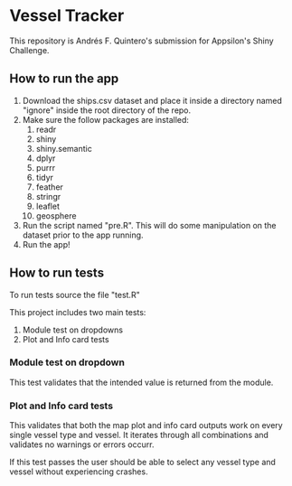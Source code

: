 # Vessel Tracker

This repository is Andrés F. Quintero's submission for Appsilon's Shiny
Challenge.

## How to run the app

1. Download the ships.csv dataset and place it inside a directory named "ignore"
inside the root directory of the repo.
2. Make sure the follow packages are installed:
    1. readr
    1. shiny
    1. shiny.semantic
    1. dplyr
    1. purrr
    1. tidyr
    1. feather
    1. stringr
    1. leaflet
    1. geosphere
3. Run the script named "pre.R". This will do some manipulation on the dataset
prior to the app running.
4. Run the app!

## How to run tests

To run tests source the file "test.R"

This project includes two main tests:

1. Module test on dropdowns
2. Plot and Info card tests

### Module test on dropdown

This test validates that the intended value is returned from the module.

### Plot and Info card tests

This validates that both the map plot and info card outputs work on every single
vessel type and vessel. It iterates through all combinations and validates no
warnings or errors occurr. 

If this test passes the user should be able to select any vessel type and vessel
without experiencing crashes.
